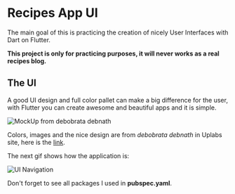 # Recipes App UI

The main goal of this is practicing the creation of nicely User Interfaces with Dart on Flutter.

**This project is only for practicing purposes, it will never works as a real recipes blog.**

## The UI

A good UI design and full color pallet can make a big difference for the user, with Flutter you can create awesome and beautiful apps and it is simple.

![MockUp from debobrata debnath](https://assets.materialup.com/uploads/4b0bd13f-4639-4de1-99c3-bd8de23fd74f/preview.jpg)

Colors, images and the nice design are from _debobrata debnath_ in Uplabs site, here is the [link](https://www.uplabs.com/posts/free-recipe-app-sketch).

The next gif shows how the application is:

![UI Navigation](gifs/ui.gif)

Don't forget to see all packages I used in **pubspec.yaml**.

